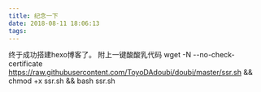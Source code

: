 ```yaml
---
title: 纪念一下
date: 2018-08-11 18:06:13
tags:
---
```

终于成功搭建hexo博客了。
附上一键酸酸乳代码
wget -N --no-check-certificate https://raw.githubusercontent.com/ToyoDAdoubi/doubi/master/ssr.sh && chmod +x ssr.sh && bash ssr.sh